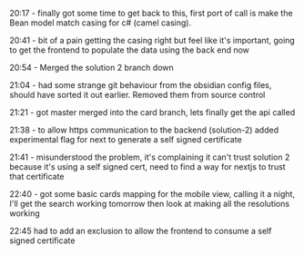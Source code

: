 20:17 - finally got some time to get back to this, first port of call is make the Bean model match casing for c# (camel casing).

20:41 - bit of a pain getting the casing right but feel like it's important, going to get the frontend to populate the data using the back end now

20:54 - Merged the solution 2 branch down

21:04 - had some strange git behaviour from the obsidian config files, should have sorted it out earlier. Removed them from source control

21:21 - got master merged into the card branch, lets finally get the api called

21:38 - to allow  https communication to the backend (solution-2) added experimental flag for next to generate a self signed certificate

21:41 - misunderstood the problem, it's complaining it can't trust solution 2 because it's using a self signed cert, need to find a way for nextjs to trust that certificate

22:40 - got some basic cards mapping for the mobile view, calling it a night, I'll get the search working tomorrow then look at making all the resolutions working

22:45 had to add an exclusion to allow the frontend to consume a self signed certificate

